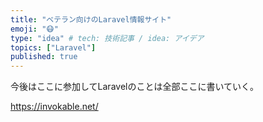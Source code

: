```yaml
---
title: "ベテラン向けのLaravel情報サイト"
emoji: "😷"
type: "idea" # tech: 技術記事 / idea: アイデア
topics: ["Laravel"]
published: true
---
```


今後はここに参加してLaravelのことは全部ここに書いていく。

https://invokable.net/
